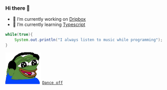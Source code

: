 ### Hi there 👋
- 🔭 I’m currently working on [Dripbox](https://github.com/Ktechen/Dripbox)
- 🌱 I’m currently learning [Typescript](https://www.typescriptlang.org/docs/handbook/typescript-in-5-minutes-oop.html) 

```java
while(true){
    System.out.println("I always listen to music while programming");
}
```
![alt text](https://github.com/Ktechen/Ktechen/blob/main/picture/pepo-jam-pepe.png "never gonna give you up")
[`Dance off`](https://www.youtube.com/watch?v=dQw4w9WgXcQ) 

<!--
**Ktechen/Ktechen** is a ✨ _special_ ✨ repository because its `README.md` (this file) appears on your GitHub profile.

Here are some ideas to get you started:

- 🔭 I’m currently working on ...
- 🌱 I’m currently learning ...
- 👯 I’m looking to collaborate on ...
- 🤔 I’m looking for help with ...
- 💬 Ask me about ...
- 📫 How to reach me: ...
- 😄 Pronouns: ...
- ⚡ Fun fact: ...
-->

